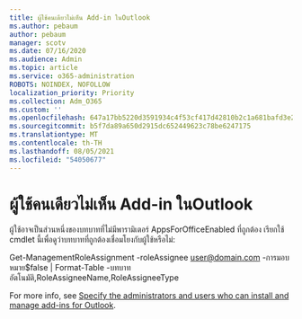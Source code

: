 ```yaml
---
title: ผู้ใช้คนเดียวไม่เห็น Add-in ในOutlook
ms.author: pebaum
author: pebaum
manager: scotv
ms.date: 07/16/2020
ms.audience: Admin
ms.topic: article
ms.service: o365-administration
ROBOTS: NOINDEX, NOFOLLOW
localization_priority: Priority
ms.collection: Adm_O365
ms.custom: ''
ms.openlocfilehash: 647a17bb5220d3591934c4f53cf417d42810b2c1a681bafd3e2d703abbfcbc64
ms.sourcegitcommit: b5f7da89a650d2915dc652449623c78be6247175
ms.translationtype: MT
ms.contentlocale: th-TH
ms.lasthandoff: 08/05/2021
ms.locfileid: "54050677"
---
```

# <a name="single-user-not-seeing-add-ins-in-outlook"></a>ผู้ใช้คนเดียวไม่เห็น Add-in ในOutlook

ผู้ใช้อาจเป็นส่วนหนึ่งของบทบาทที่ไม่มีพารามิเตอร์ AppsForOfficeEnabled ที่ถูกต้อง เรียกใช้ cmdlet นี้เพื่อดูว่าบทบาทที่ถูกต้องเชื่อมโยงกับผู้ใช้หรือไม่:

Get-ManagementRoleAssignment -roleAssignee user@domain.com -การมอบหมาย$false | Format-Table -บทบาทอัตโนมัติ,RoleAssigneeName,RoleAssigneeType

For more info, see [Specify the administrators and users who can install and manage add-ins for Outlook](https://docs.microsoft.com/exchange/clients-and-mobile-in-exchange-online/add-ins-for-outlook/specify-who-can-install-and-manage-add-ins).
